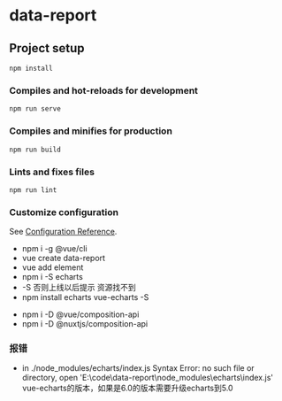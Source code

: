 # data-report

## Project setup
```
npm install
```

### Compiles and hot-reloads for development
```
npm run serve
```

### Compiles and minifies for production
```
npm run build
```

### Lints and fixes files
```
npm run lint
```

### Customize configuration
See [Configuration Reference](https://cli.vuejs.org/config/).

* npm i -g @vue/cli
* vue create data-report
* vue add element
* npm i -S echarts
* -S 否则上线以后提示 资源找不到
* npm install echarts vue-echarts -S
<!-- * npm install --save echarts/core -->
* npm i -D @vue/composition-api
* npm i -D @nuxtjs/composition-api

### 报错
*  in ./node_modules/echarts/index.js
Syntax Error: no such file or directory, open 'E:\code\data-report\node_modules\echarts\index.js'
vue-echarts的版本，如果是6.0的版本需要升级echarts到5.0

